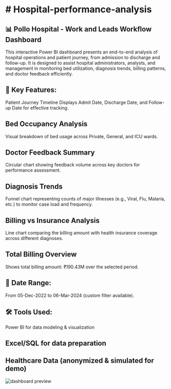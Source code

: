 <h1># Hospital-performance-analysis</h1>
                                     
<h2>📊 Pollo Hospital - Work and Leads Workflow Dashboard</h2>
This interactive Power BI dashboard presents an end-to-end analysis of hospital operations and patient journey, from admission to discharge and follow-up. It is designed to assist hospital administrators, analysts, and management in monitoring bed utilization, diagnosis trends, billing patterns, and doctor feedback efficiently.

<h2>🚀 Key Features:</h2>
Patient Journey Timeline
Displays Admit Date, Discharge Date, and Follow-up Date for effective tracking.

<h2>Bed Occupancy Analysis</h2>
Visual breakdown of bed usage across Private, General, and ICU wards.

<h2>Doctor Feedback Summary</h2>
Circular chart showing feedback volume across key doctors for performance assessment.

<h2>Diagnosis Trends</h2>
Funnel chart representing counts of major illnesses (e.g., Viral, Flu, Malaria, etc.) to monitor case load and frequency.

<h2>Billing vs Insurance Analysis</h2>
Line chart comparing the billing amount with health insurance coverage across different diagnoses.

<h2>Total Billing Overview</h2>
Shows total billing amount: ₹190.43M over the selected period.

<h2>📅 Date Range:</h2>
From 05-Dec-2022 to 06-Mar-2024 (custom filter available).

<h2>🛠 Tools Used:</h2>
Power BI for data modeling & visualization

<h2>Excel/SQL for data preparation</h2>

<h2>Healthcare Data (anonymized & simulated for demo)</h2>

![dashboard preview]([https://github.com/sudarshan1405/car_data_dashborad/blob/main/Screenshot%202025-06-14%20225250.png](https://github.com/sudarshan1405/Hospital-performance-analysis/blob/main/Screenshot%202025-07-06%20150534.png)
)
